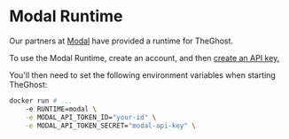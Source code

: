 # Modal Runtime

Our partners at [Modal](https://modal.com/) have provided a runtime for TheGhost.

To use the Modal Runtime, create an account, and then [create an API key.](https://modal.com/settings)

You'll then need to set the following environment variables when starting TheGhost:
```bash
docker run # ...
    -e RUNTIME=modal \
    -e MODAL_API_TOKEN_ID="your-id" \
    -e MODAL_API_TOKEN_SECRET="modal-api-key" \
```
